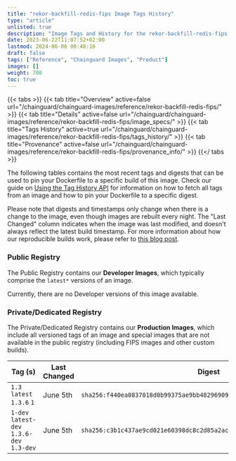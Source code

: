 ```yaml
---
title: "rekor-backfill-redis-fips Image Tags History"
type: "article"
unlisted: true
description: "Image Tags and History for the rekor-backfill-redis-fips Chainguard Image"
date: 2023-06-22T11:07:52+02:00
lastmod: 2024-06-06 00:48:16
draft: false
tags: ["Reference", "Chainguard Images", "Product"]
images: []
weight: 700
toc: true
---
```


{{< tabs >}}
{{< tab title="Overview" active=false url="/chainguard/chainguard-images/reference/rekor-backfill-redis-fips/" >}}
{{< tab title="Details" active=false url="/chainguard/chainguard-images/reference/rekor-backfill-redis-fips/image_specs/" >}}
{{< tab title="Tags History" active=true url="/chainguard/chainguard-images/reference/rekor-backfill-redis-fips/tags_history/" >}}
{{< tab title="Provenance" active=false url="/chainguard/chainguard-images/reference/rekor-backfill-redis-fips/provenance_info/" >}}
{{</ tabs >}}

The following tables contains the most recent tags and digests that can be used to pin your Dockerfile to a specific build of this image. Check our guide on [Using the Tag History API](/chainguard/chainguard-images/using-the-tag-history-api/) for information on how to fetch all tags from an image and how to pin your Dockerfile to a specific digest.

Please note that digests and timestamps only change when there is a change to the image, even though images are rebuilt every night. The "Last Changed" column indicates when the image was last modified, and doesn't always reflect the latest build timestamp. For more information about how our reproducible builds work, please refer to [this blog post](https://www.chainguard.dev/unchained/reproducing-chainguards-reproducible-image-builds).

### Public Registry
The Public Registry contains our **Developer Images**, which typically comprise the `latest*` versions of an image.

Currently, there are no Developer versions of this image available.

### Private/Dedicated Registry
The Private/Dedicated Registry contains our **Production Images**, which include all versioned tags of an image and special images that are not available in the public registry (including FIPS images and other custom builds).

| Tag (s)                                     | Last Changed | Digest                                                                    |
|---------------------------------------------|--------------|---------------------------------------------------------------------------|
|  `1.3` `latest` `1.3.6` `1`                 | June 5th     | `sha256:f440ea0837018d0b99375ae9bb48296909e7599e9acbec400e8c8a1d69b1832a` |
|  `1-dev` `latest-dev` `1.3.6-dev` `1.3-dev` | June 5th     | `sha256:c3b1c437ae9cd021e60398dc8c2d85a2ac9e32fb014a02ecdc3f13f524ddfd69` |


